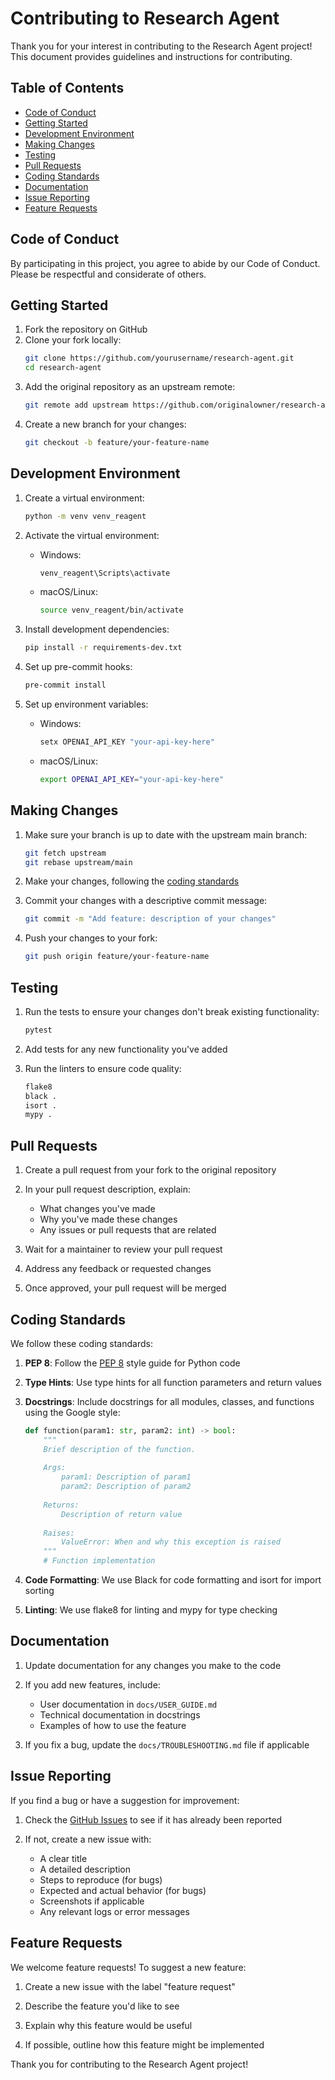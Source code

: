 # Contributing to Research Agent

Thank you for your interest in contributing to the Research Agent project! This document provides guidelines and instructions for contributing.

## Table of Contents

- [Code of Conduct](#code-of-conduct)
- [Getting Started](#getting-started)
- [Development Environment](#development-environment)
- [Making Changes](#making-changes)
- [Testing](#testing)
- [Pull Requests](#pull-requests)
- [Coding Standards](#coding-standards)
- [Documentation](#documentation)
- [Issue Reporting](#issue-reporting)
- [Feature Requests](#feature-requests)

## Code of Conduct

By participating in this project, you agree to abide by our Code of Conduct. Please be respectful and considerate of others.

## Getting Started

1. Fork the repository on GitHub
2. Clone your fork locally:
   ```bash
   git clone https://github.com/yourusername/research-agent.git
   cd research-agent
   ```
3. Add the original repository as an upstream remote:
   ```bash
   git remote add upstream https://github.com/originalowner/research-agent.git
   ```
4. Create a new branch for your changes:
   ```bash
   git checkout -b feature/your-feature-name
   ```

## Development Environment

1. Create a virtual environment:
   ```bash
   python -m venv venv_reagent
   ```

2. Activate the virtual environment:
   - Windows:
     ```bash
     venv_reagent\Scripts\activate
     ```
   - macOS/Linux:
     ```bash
     source venv_reagent/bin/activate
     ```

3. Install development dependencies:
   ```bash
   pip install -r requirements-dev.txt
   ```

4. Set up pre-commit hooks:
   ```bash
   pre-commit install
   ```

5. Set up environment variables:
   - Windows:
     ```bash
     setx OPENAI_API_KEY "your-api-key-here"
     ```
   - macOS/Linux:
     ```bash
     export OPENAI_API_KEY="your-api-key-here"
     ```

## Making Changes

1. Make sure your branch is up to date with the upstream main branch:
   ```bash
   git fetch upstream
   git rebase upstream/main
   ```

2. Make your changes, following the [coding standards](#coding-standards)

3. Commit your changes with a descriptive commit message:
   ```bash
   git commit -m "Add feature: description of your changes"
   ```

4. Push your changes to your fork:
   ```bash
   git push origin feature/your-feature-name
   ```

## Testing

1. Run the tests to ensure your changes don't break existing functionality:
   ```bash
   pytest
   ```

2. Add tests for any new functionality you've added

3. Run the linters to ensure code quality:
   ```bash
   flake8
   black .
   isort .
   mypy .
   ```

## Pull Requests

1. Create a pull request from your fork to the original repository

2. In your pull request description, explain:
   - What changes you've made
   - Why you've made these changes
   - Any issues or pull requests that are related

3. Wait for a maintainer to review your pull request

4. Address any feedback or requested changes

5. Once approved, your pull request will be merged

## Coding Standards

We follow these coding standards:

1. **PEP 8**: Follow the [PEP 8](https://www.python.org/dev/peps/pep-0008/) style guide for Python code

2. **Type Hints**: Use type hints for all function parameters and return values

3. **Docstrings**: Include docstrings for all modules, classes, and functions using the Google style:
   ```python
   def function(param1: str, param2: int) -> bool:
       """
       Brief description of the function.
       
       Args:
           param1: Description of param1
           param2: Description of param2
           
       Returns:
           Description of return value
           
       Raises:
           ValueError: When and why this exception is raised
       """
       # Function implementation
   ```

4. **Code Formatting**: We use Black for code formatting and isort for import sorting

5. **Linting**: We use flake8 for linting and mypy for type checking

## Documentation

1. Update documentation for any changes you make to the code

2. If you add new features, include:
   - User documentation in `docs/USER_GUIDE.md`
   - Technical documentation in docstrings
   - Examples of how to use the feature

3. If you fix a bug, update the `docs/TROUBLESHOOTING.md` file if applicable

## Issue Reporting

If you find a bug or have a suggestion for improvement:

1. Check the [GitHub Issues](https://github.com/originalowner/research-agent/issues) to see if it has already been reported

2. If not, create a new issue with:
   - A clear title
   - A detailed description
   - Steps to reproduce (for bugs)
   - Expected and actual behavior (for bugs)
   - Screenshots if applicable
   - Any relevant logs or error messages

## Feature Requests

We welcome feature requests! To suggest a new feature:

1. Create a new issue with the label "feature request"

2. Describe the feature you'd like to see

3. Explain why this feature would be useful

4. If possible, outline how this feature might be implemented

Thank you for contributing to the Research Agent project!
